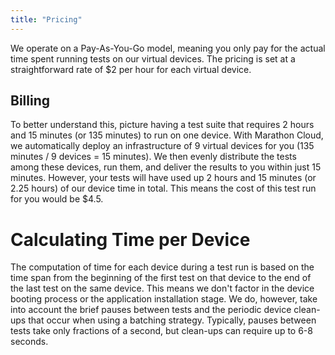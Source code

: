 ```yaml
---
title: "Pricing"
---
```


We operate on a Pay-As-You-Go model, meaning you only pay for the actual time spent running tests on our virtual devices. The pricing is set at a straightforward rate of $2 per hour for each virtual device.

## Billing
To better understand this, picture having a test suite that requires 2 hours and 15 minutes (or 135 minutes) to run on one device. With Marathon Cloud, we automatically deploy an infrastructure of 9 virtual devices for you (135 minutes / 9 devices = 15 minutes). We then evenly distribute the tests among these devices, run them, and deliver the results to you within just 15 minutes. However, your tests will have used up 2 hours and 15 minutes (or 2.25 hours) of our device time in total. This means the cost of this test run for you would be $4.5.

# Calculating Time per Device

The computation of time for each device during a test run is based on the time span from the beginning of the first test on that device to the end of the last test on the same device. This means we don't factor in the device booting process or the application installation stage. We do, however, take into account the brief pauses between tests and the periodic device clean-ups that occur when using a batching strategy. Typically, pauses between tests take only fractions of a second, but clean-ups can require up to 6-8 seconds.
